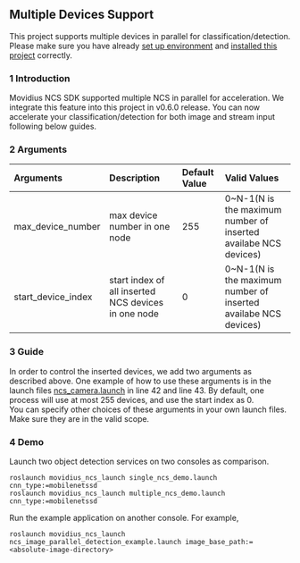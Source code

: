 ## Multiple Devices Support
This project supports multiple devices in parallel for classification/detection. Please make sure you have already [set up environment](https://github.com/intel/ros_intel_movidius_ncs/tree/master#3-environment-setup) and [installed this project](https://github.com/intel/ros_intel_movidius_ncs/tree/master#4-building-and-installation) correctly.
### 1 Introduction
Movidius NCS SDK supported multiple NCS in parallel for acceleration. We integrate this feature into this project in v0.6.0 release. You can now accelerate your classification/detection for both image and stream input following below guides.
### 2 Arguments
|Arguments|Description|Default Value|Valid Values|
|:-|:-|:-|:-|
|max_device_number|max device number in one node|255|0~N-1(N is the maximum number of inserted availabe NCS devices)|
|start_device_index|start index of all inserted NCS devices in one node|0|0~N-1(N is the maximum number of inserted availabe NCS devices)|
### 3 Guide
In order to control the inserted devices, we add two arguments as described above. One example of how to use these arguments is in the launch files [ncs_camera.launch](https://github.com/intel/ros_intel_movidius_ncs/blob/devel/movidius_ncs_launch/launch/ncs_camera.launch) in line 42 and line 43. By default, one process will use at most 255 devices, and use the start index as 0.<br>
You can specify other choices of these arguments in your own launch files. Make sure they are in the valid scope.
### 4 Demo
Launch two object detection services on two consoles as comparison.
```Shell
roslaunch movidius_ncs_launch single_ncs_demo.launch cnn_type:=mobilenetssd
roslaunch movidius_ncs_launch multiple_ncs_demo.launch cnn_type:=mobilenetssd
```
Run the example application on another console. For example,
```Shell
roslaunch movidius_ncs_launch ncs_image_parallel_detection_example.launch image_base_path:=<absolute-image-directory>
``` 

